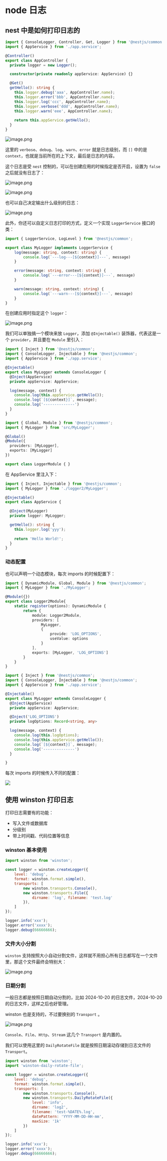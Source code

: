 # node 日志

## nest 中是如何打印日志的

```ts
import { ConsoleLogger, Controller, Get, Logger } from '@nestjs/common';
import { AppService } from './app.service';

@Controller()
export class AppController {
  private logger = new Logger();

  constructor(private readonly appService: AppService) {}

  @Get()
  getHello(): string {
    this.logger.debug('aaa', AppController.name);
    this.logger.error('bbb', AppController.name);
    this.logger.log('ccc', AppController.name);
    this.logger.verbose('ddd', AppController.name);
    this.logger.warn('eee', AppController.name);
    
    return this.appService.getHello();
  }
}
```

![image.png](https://codertzm.oss-cn-chengdu.aliyuncs.com/20241020140600.png)

这里的 `verbose`、`debug`、`log`、`warn`、`error` 就是日志级别，而 `[]` 中的是 `context`，也就是当前所在的上下文，最后是日志的内容。

这个日志是受 `nest` 控制的，可以在创建应用的时候指定是否开启，设置为 `false` 之后就没有日志了：

![image.png](https://codertzm.oss-cn-chengdu.aliyuncs.com/20241020140648.png)

![image.png](https://codertzm.oss-cn-chengdu.aliyuncs.com/20241020140713.png)

也可以自己决定输出什么级别的日志：

![image.png](https://codertzm.oss-cn-chengdu.aliyuncs.com/20241020140822.png)

此外，你还可以自定义日志打印的方式，定义一个实现 `LoggerService` 接口的类：

```ts
import { LoggerService, LogLevel } from '@nestjs/common';

export class MyLogger implements LoggerService {
    log(message: string, context: string) {
        console.log(`---log---[${context}]---`, message)
    }

    error(message: string, context: string) {
        console.log(`---error---[${context}]---`, message)
    }

    warn(message: string, context: string) {
        console.log(`---warn---[${context}]---`, message)
    }
}
```

在创建应用时指定这个 `logger`：

![image.png](https://codertzm.oss-cn-chengdu.aliyuncs.com/20241020141006.png)

我们可以单独搞一个模块来放 `Logger`，添加 `@Injectable()` 装饰器，代表这是一个 `provider`，并且要在 `Module` 里引入：

```ts
import { Inject } from '@nestjs/common';
import { ConsoleLogger, Injectable } from '@nestjs/common';
import { AppService } from './app.service';

@Injectable()
export class MyLogger extends ConsoleLogger {
  @Inject(AppService)
  private appService: AppService;

  log(message, context) {
    console.log(this.appService.getHello());
    console.log(`[${context}]`, message);
    console.log('--------------')
  }
}
```

```ts
import { Global, Module } from '@nestjs/common';
import { MyLogger } from 'src/MyLogger';

@Global()
@Module({
  providers: [MyLogger],
  exports: [MyLogger]
})

export class LoggerModule { }
```

在 AppService 里注入下：

```ts
import { Inject, Injectable } from '@nestjs/common';
import { MyLogger } from './logger2/MyLogger';

@Injectable()
export class AppService {

  @Inject(MyLogger)
  private logger: MyLogger;

  getHello(): string {
    this.logger.log('yyy');
    
    return 'Hello World!';
  }
}
```

### 动态配置

也可以声明一个动态模块，每次 imports 的时候配置下：

```ts
import { DynamicModule, Global, Module } from '@nestjs/common';
import { MyLogger } from './MyLogger';

@Module({})
export class Logger2Module{
    static register(options): DynamicModule {
        return {
            module: Logger2Module,
            providers: [
                MyLogger, 
                {
                    provide: 'LOG_OPTIONS',
                    useValue: options
                }
            ],
            exports: [MyLogger, 'LOG_OPTIONS']
        }
    }
}
```

```ts
import { Inject } from '@nestjs/common';
import { ConsoleLogger, Injectable } from '@nestjs/common';
import { AppService } from './app.service';

@Injectable()
export class MyLogger extends ConsoleLogger {
  @Inject(AppService)
  private appService: AppService;

  @Inject('LOG_OPTIONS')
  private logOptions: Record<string, any>

  log(message, context) {
    console.log(this.logOptions);
    console.log(this.appService.getHello());
    console.log(`[${context}]`, message);
    console.log('--------------')
  }

}
```

每次 imports 的时候传入不同的配置：

![](https://codertzm.oss-cn-chengdu.aliyuncs.com/20241020141908.png)

## 使用 winston 打印日志

打印日志需要有的功能：

- 写入文件或数据库
- 分级别
- 带上时间戳、代码位置等信息

### winston 基本使用

```js
import winston from 'winston';

const logger = winston.createLogger({
    level: 'debug',
    format: winston.format.simple(),
    transports: [
        new winston.transports.Console(),
        new winston.transports.File({ 
            dirname: 'log', filename: 'test.log' 
        }),
    ]
});

logger.info('xxx');
logger.error('xxxx');
logger.debug(66666666);
```

### 文件大小分割

`winston` 支持按照大小自动分割文件，这样就不用担心所有日志都写在一个文件里，那这个文件最终会特别大：

![image.png](https://codertzm.oss-cn-chengdu.aliyuncs.com/20241020142951.png)

### 日期分割

一般日志都是按照日期自动分割的，比如 2024-10-20 的日志文件，2024-10-20 的日志文件，这样之后也好管理。

winston 也是支持的，不过要换别的 `Transport` 。

![image.png](https://codertzm.oss-cn-chengdu.aliyuncs.com/20241020143233.png)

`Console`、`File`、`Http`、`Stream` 这几个 `Transport` 是内置的。

我们可以使用这里的 `DailyRotateFile` 就是按照日期滚动存储到日志文件的 `Transport`。

```js
import winston from 'winston';
import 'winston-daily-rotate-file';

const logger = winston.createLogger({
    level: 'debug',
    format: winston.format.simple(),
    transports: [
        new winston.transports.Console(),
        new winston.transports.DailyRotateFile({
            level: 'info',
            dirname: 'log2',
            filename: 'test-%DATE%.log',
            datePattern: 'YYYY-MM-DD-HH-mm',
            maxSize: '1k'
        })
    ]
});

logger.info('xxx');
logger.error('xxxx');
logger.debug(66666666);
```
